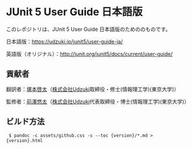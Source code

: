 # JUnit 5 User Guide 日本語版
このレポジトリは、JUnit 5 User Guide 日本語版のためののものです。

日本語版：https://udzuki.jp/junit5/user-guide-ja/

英語版（オリジナル）：http://junit.org/junit5/docs/current/user-guide/

## 貢献者
翻訳者：[塚本啓太](https://github.com/tsukakei)（[株式会社Udzuki](https://udzuki.jp/)取締役・修士(情報理工学)(東京大学)）

監修者：[前澤悠太](https://github.com/mzw)（[株式会社Udzuki](https://udzuki.jp/)代表取締役・博士(情報理工学)(東京大学)）

## ビルド方法
```
 $ pandoc -c assets/github.css -s --toc {version}/*.md > {version}.html
```
